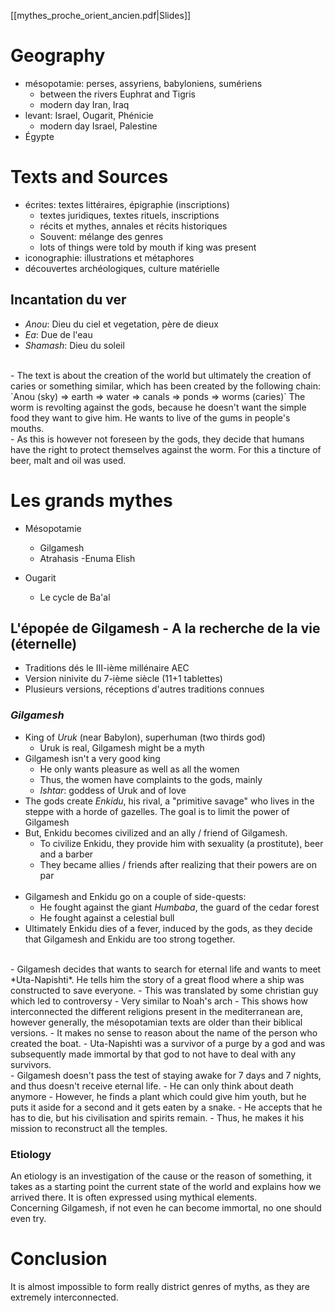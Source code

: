 [[mythes_proche_orient_ancien.pdf|Slides]]
# Geography
- mésopotamie: perses, assyriens, babyloniens, sumériens
	- between the rivers Euphrat and Tigris
	- modern day Iran, Iraq
- levant: Israel, Ougarit, Phénicie
	- modern day Israel, Palestine
- Égypte

# Texts and Sources
- écrites: textes littéraires, épigraphie (inscriptions)
	- textes juridiques, textes rituels, inscriptions
	- récits et mythes, annales et récits historiques
	- Souvent: mélange des genres
	- lots of things were told by mouth if king was present
- iconographie: illustrations et métaphores
- découvertes archéologiques, culture matérielle

## Incantation du ver
- *Anou*: Dieu du ciel et vegetation, père de dieux
- *Ea*: Due de l'eau
- *Shamash*: Dieu du soleil
<br>
- The text is about the creation of the world but ultimately the creation of caries or something similar, which has been created by the following chain: `Anou (sky) => earth => water => canals => ponds => worms (caries)`
  The worm is revolting against the gods, because he doesn't want the simple food they want to give him. He wants to live of the gums in people's mouths.
<br>
- As this is however not foreseen by the gods, they decide that humans have the right to protect themselves against the worm. For this a tincture of beer, malt and oil was used.

# Les grands mythes
- Mésopotamie
	- Gilgamesh
	- Atrahasis
	 -Enuma Elish

- Ougarit
	- Le cycle de Ba'al

## L'épopée de Gilgamesh - A la recherche de la vie (éternelle)
- Traditions dés le III-ième millénaire AEC
- Version ninivite du 7-ième siècle (11+1 tablettes)
- Plusieurs versions, réceptions d'autres traditions connues
### *Gilgamesh*
- King of *Uruk* (near Babylon), superhuman (two thirds god)
	- Uruk is real, Gilgamesh might be a myth
- Gilgamesh isn't a very good king 
	- He only wants pleasure as well as all the women
	- Thus, the women have complaints to the gods, mainly
	- *Ishtar*: goddess of Uruk and of love
- The gods create *Enkidu*, his rival, a "primitive savage" who lives in the steppe with a horde of gazelles. The goal is to limit the power of Gilgamesh
- But, Enkidu becomes civilized and an ally / friend of Gilgamesh.
	- To civilize Enkidu, they provide him with sexuality (a prostitute), beer and a barber
	- They became allies / friends after realizing that their powers are on par
	<br>
- Gilgamesh and Enkidu go on a couple of side-quests:
	- He fought against the giant *Humbaba*, the guard of the cedar forest
	- He fought against a celestial bull
- Ultimately Enkidu dies of a fever, induced by the gods, as they decide that Gilgamesh and Enkidu are too strong together.
<br>
- Gilgamesh decides that wants to search for eternal life and wants to meet *Uta-Napishti*. He tells him the story of a great flood where a ship was constructed to save everyone.
	- This was translated by some christian guy which led to controversy
	- Very similar to Noah's arch
	- This shows how interconnected the different religions present in the mediterranean are, however generally, the mésopotamian texts are older than their biblical versions.
	- It makes no sense to reason about the name of the person who created the boat.
- Uta-Napishti was a survivor of a purge by a god and was subsequently made immortal by that god to not have to deal with any survivors.
<br>
- Gilgamesh doesn't pass the test of staying awake for 7 days and 7 nights, and thus doesn't receive eternal life.
	- He can only think about death anymore
	- However, he finds a plant which could give him youth, but he puts it aside for a second and it gets eaten by a snake.
	- He accepts that he has to die, but his civilisation and spirits remain.
	- Thus, he makes it his mission to reconstruct all the temples.

### Etiology
An etiology is an investigation of the cause or the reason of something, it takes as a starting point the current state of the world and explains how we arrived there. It is often expressed using mythical elements.  
Concerning Gilgamesh, if not even he can become immortal, no one should even try.

# Conclusion
It is almost impossible to form really district genres of myths, as they are extremely interconnected.